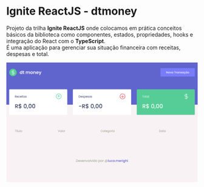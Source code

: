 # Ignite ReactJS - dtmoney
Projeto da trilha **Ignite ReactJS** onde colocamos em prática conceitos básicos da biblioteca como componentes, estados, propriedades, hooks e integração do React com o **TypeScript**.  
É uma aplicação para gerenciar sua situação financeira com receitas, despesas e total.
<div>
<img src="./public/dtmoney.png">
</div>  
